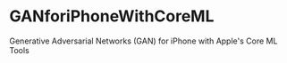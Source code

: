 # GANforiPhoneWithCoreML
Generative Adversarial Networks (GAN) for iPhone with Apple's Core ML Tools
